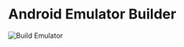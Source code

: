 # Android Emulator Builder

![Build Emulator](https://github.com/upmc-enterprises/android-emulator-builder/workflows/Build%20Emulator/badge.svg)
